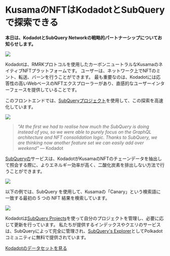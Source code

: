 # KusamaのNFTはKodadotとSubQueryで探索できる

**本日は、KodadotとSubQuery Networkの戦略的パートナーシップについてお知らせします。**

![](https://miro.medium.com/max/1400/1*Y4kdG9uEoxrySzb19QKxPg.gif)

Kodadotは、RMRKプロトコルを使用したカーボンニュートラルなKusamaのネイティブNFTプラットフォームです。 ユーザーは、ネットワーク上でNFTのミント、転送、バーンを行うことができます。 最も重要なのは、Kodadotには応答性の高いWebベースのNFTエクスプローラーがあり、直感的なユーザーインターフェースを提供していることです。

このフロントエンドでは、[SubQueryプロジェクト](https://explorer.subquery.network/subquery/vikiival/magick)を使用して、この探索を高速化しています。

![](https://miro.medium.com/max/1400/0*3TdpXjj1iwGNdA3n)

> _"At the first we had to realise how much the SubQuery is doing instead of you, so we were able to purely focus on the GraphQL architecture and NFT consolidation logic. Thanks to SubQuery, we are thinking now another feature set we can easily add over weekend"_ — Kodadot

[SubQueryの](https://subquery.network/)サービスは、KodadotがKusamaのNFTのチェーンデータを抽出して照会する際に、よりエネルギー効率が高く、二酸化炭素を排出しない方法で行うことができます。

![](https://miro.medium.com/max/1400/0*AocvCHVWMsGtH1Oz)

以下の例では、SubQuery を使用して、Kusamaの「Canary」という検索語に一致する最初の 5 つの NFT 結果を検索しています。

![](https://miro.medium.com/max/1400/0*QTzLpC0D-pYWDngZ)

Kodadotは[SubQuery Projects](https://project.subquery.network/)を使って自分のプロジェクトを管理し、必要に応じて更新を行っています。 私たちが提供するインデックスやクエリのサービスは、SubQueryによって完全に管理され、[SubQuery's Explorer](https://explorer.subquery.network/)としてPolkadotコミュニティに無料で提供されています。

[Kodadotのデータセットを見る](https://explorer.subquery.network/subquery/vikiival/magick)
